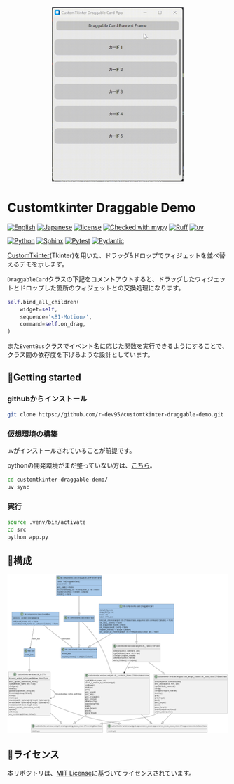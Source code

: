 <!--
    README
 -->

 <div align=center>
  <img
    src='docs/image/demo.gif'
    alt='App Screen.'
    width=300
  />
</div>

# Customtkinter Draggable Demo

[![English](https://img.shields.io/badge/English-018EF5.svg?labelColor=d3d3d3&logo=readme)](./README.md)
[![Japanese](https://img.shields.io/badge/Japanese-018EF5.svg?labelColor=d3d3d3&logo=readme)](./README_JA.md)
[![license](https://img.shields.io/github/license/r-dev95/customtkinter-draggable-demo)](./LICENSE)
[![Checked with mypy](https://www.mypy-lang.org/static/mypy_badge.svg)](https://mypy-lang.org/)
[![Ruff](https://img.shields.io/endpoint?url=https://raw.githubusercontent.com/astral-sh/ruff/main/assets/badge/v2.json)](https://github.com/astral-sh/ruff)
[![uv](https://img.shields.io/endpoint?url=https://raw.githubusercontent.com/astral-sh/uv/main/assets/badge/v0.json)](https://github.com/astral-sh/uv)

[![Python](https://img.shields.io/badge/Python-3776AB.svg?labelColor=d3d3d3&logo=python)](https://github.com/python)
[![Sphinx](https://img.shields.io/badge/Sphinx-000000.svg?labelColor=d3d3d3&logo=sphinx&logoColor=000000)](https://github.com/sphinx-doc/sphinx)
[![Pytest](https://img.shields.io/badge/Pytest-0A9EDC.svg?labelColor=d3d3d3&logo=pytest)](https://github.com/pytest-dev/pytest)
[![Pydantic](https://img.shields.io/badge/Pydantic-ff0055.svg?labelColor=d3d3d3&logo=pydantic&logoColor=ff0055)](https://github.com/pydantic/pydantic)

[CustomTkinter][customtkinter](Tkinter)を用いた、ドラッグ&ドロップでウィジェットを並べ替えるデモを示します。

[customtkinter]: https://github.com/TomSchimansky/CustomTkinter

`DraggableCard`クラスの下記をコメントアウトすると、ドラッグしたウィジェットとドロップした箇所のウィジェットとの交換処理になります。

```python
self.bind_all_children(
    widget=self,
    sequence='<B1-Motion>',
    command=self.on_drag,
)
```

また`EventBus`クラスでイベント名に応じた関数を実行できるようにすることで、クラス間の依存度を下げるような設計としています。

## :rocket:Getting started

### githubからインストール

```bash
git clone https://github.com/r-dev95/customtkinter-draggable-demo.git
```

### 仮想環境の構築

`uv`がインストールされていることが前提です。

pythonの開発環境がまだ整っていない方は、[こちら](https://github.com/r-dev95/env-python)。

```bash
cd customtkinter-draggable-demo/
uv sync
```

### 実行

```bash
source .venv/bin/activate
cd src
python app.py
```

## :bookmark_tabs:構成

<div align=center>
  <img
    src='docs/image/classes.png'
    alt='classes.'
  />
</div>

## :key:ライセンス

本リポジトリは、[MIT License](LICENSE)に基づいてライセンスされています。

